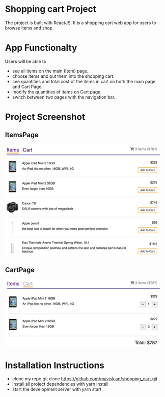 # Shopping cart Project

The project is built with ReactJS.
It is a shopping cart web app for users to browse items and shop. 


# App Functionalty

Users will be able to 

- see all items on the main (Item) page. 
- choose items and put them into the shopping cart.
- see quantities and total cost of the items in cart on both the main page and Cart Page.
- modify the quantities of items on Cart page.
- switch between two pages with the navigation bar. 


# Project Screenshot 

## ItemsPage

![](src/icons/items-page.png )

## CartPage

![](src/icons/cart-page.png )


# Installation Instructions

- clone my repo git clone https://github.com/mavisluan/shopping_cart.git
- install all project dependencies with yarn install
- start the development server with yarn start

